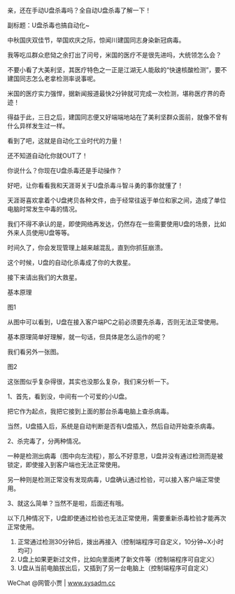亲，还在手动U盘杀毒吗？全自动U盘杀毒了解一下！

副标题：U盘杀毒也搞自动化~



中秋国庆双佳节，举国欢庆之际，惊闻川建国同志身染新冠病毒。

我等吃瓜群众悲恸之余打出了问号，米国的医疗不是很先进吗，大统领怎么会？

不要小看了大美利坚，其医疗特色之一正是江湖无人能敌的“快速核酸检测”，要不建国同志怎么老拿检测率说事呢。

米国的医疗实力强悍，据新闻报道最快2分钟就可完成一次检测，堪称医疗界的奇迹！

得益于此，三日之后，建国同志便又好端端地站在了美利坚群众面前，就像不曾有什么异样发生过一样。



看到了吧，这就是自动化工业时代的力量！

还不知道自动化你就OUT了！

你说什么？你现在U盘杀毒还是手动操作？

好吧，让你看看我和天涯哥关于U盘杀毒斗智斗勇的事你就懂了！



天涯哥喜欢拿着个U盘拷贝各种文件，由于经常往返于单位和家之间，造成了单位电脑时常发生中毒的情况。









我们不得不承认的是，即使网络再发达，仍然存在一些需要使用U盘的场景，比如外来人员使用U盘等等。

时间久了，你会发现管理上越来越混乱，直到你抓狂崩溃。

这个时候，U盘的自动化杀毒成了你的大救星。

接下来请出我们的大救星。



基本原理

图1



从图中可以看到，U盘在接入客户端PC之前必须要先杀毒，否则无法正常使用。

基本原理简单好理解，就一句话，但具体是怎么运作的呢？

我们看另外一张图。

图2



这张图似乎复杂得很，其实也没那么复杂，我们来分析一下。

1、首先，看到没，中间有一个可爱的小U盘。

把它作为起点，我把它接到上面的那台杀毒电脑上查杀病毒。

当然，U盘插入后，系统是自动判断是否有U盘插入，然后自动开始查杀病毒。

2、杀完毒了，分两种情况。

一种是检测出病毒（图中向左流程），那么不好意思，U盘并没有通过检测而是被锁定，即使接入到客户端也无法正常使用。

另一种则是检测正常没有发现病毒，U盘确认通过检验，可以接入客户端正常使用。

3、就这么简单？当然不是啦，后面还有哦。

以下几种情况下，U盘即使通过检验也无法正常使用，需要重新杀毒检验才能再次正常使用。

1. 正常通过检测30分钟后，拨出再接入（控制端程序可自定义，10分钟~X小时均可）
2. U盘上如果更新过文件，比如向里面拷了新文件等（控制端程序可自定义）
3. U盘从当前电脑拔出后，又插到了另一台电脑上（控制端程序可自定义）











WeChat @网管小贾 | www.sysadm.cc

